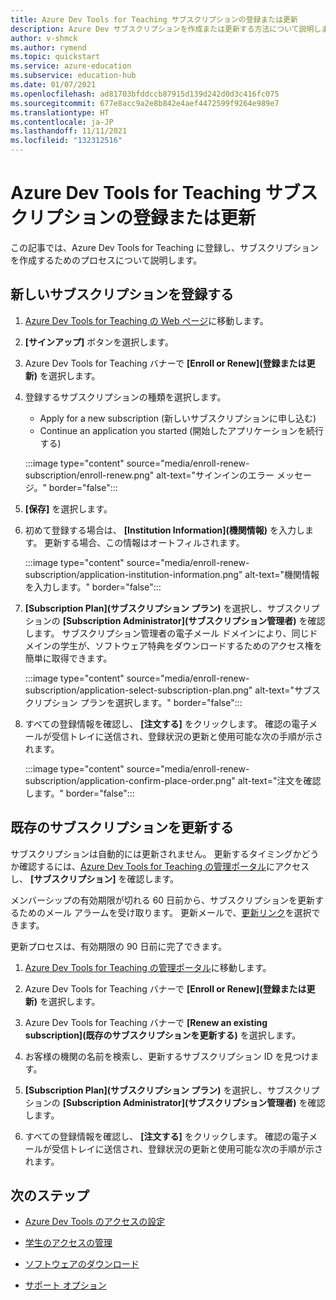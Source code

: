 ```yaml
---
title: Azure Dev Tools for Teaching サブスクリプションの登録または更新
description: Azure Dev サブスクリプションを作成または更新する方法について説明します。
author: v-shmck
ms.author: rymend
ms.topic: quickstart
ms.service: azure-education
ms.subservice: education-hub
ms.date: 01/07/2021
ms.openlocfilehash: ad81703bfddccb87915d139d242d0d3c416fc075
ms.sourcegitcommit: 677e8acc9a2e8b842e4aef4472599f9264e989e7
ms.translationtype: HT
ms.contentlocale: ja-JP
ms.lasthandoff: 11/11/2021
ms.locfileid: "132312516"
---
```

# <a name="enroll-or-renew-an-azure-dev-tools-for-teaching-subscription"></a>Azure Dev Tools for Teaching サブスクリプションの登録または更新

この記事では、Azure Dev Tools for Teaching に登録し、サブスクリプションを作成するためのプロセスについて説明します。

## <a name="enroll-a-new-subscription"></a>新しいサブスクリプションを登録する

1. [Azure Dev Tools for Teaching の Web ページ](https://azure.microsoft.com/education/institutions/)に移動します。
1. **[サインアップ]** ボタンを選択します。 
1. Azure Dev Tools for Teaching バナーで **[Enroll or Renew]\(登録または更新\)** を選択します。
1. 登録するサブスクリプションの種類を選択します。
    - Apply for a new subscription (新しいサブスクリプションに申し込む)
    - Continue an application you started (開始したアプリケーションを続行する)
 
    :::image type="content" source="media/enroll-renew-subscription/enroll-renew.png" alt-text="サインインのエラー メッセージ。" border="false":::

1. **[保存]** を選択します。

1. 初めて登録する場合は、 **[Institution Information]\(機関情報\)** を入力します。 更新する場合、この情報はオートフィルされます。

    :::image type="content" source="media/enroll-renew-subscription/application-institution-information.png" alt-text="機関情報を入力します。" border="false":::

1. **[Subscription Plan]\(サブスクリプション プラン\)** を選択し、サブスクリプションの **[Subscription Administrator]\(サブスクリプション管理者\)** を確認します。 サブスクリプション管理者の電子メール ドメインにより、同じドメインの学生が、ソフトウェア特典をダウンロードするためのアクセス権を簡単に取得できます。

    :::image type="content" source="media/enroll-renew-subscription/application-select-subscription-plan.png" alt-text="サブスクリプション プランを選択します。" border="false":::
    
1. すべての登録情報を確認し、 **[注文する]** をクリックします。 確認の電子メールが受信トレイに送信され、登録状況の更新と使用可能な次の手順が示されます。

    :::image type="content" source="media/enroll-renew-subscription/application-confirm-place-order.png" alt-text="注文を確認します。" border="false":::

## <a name="renew-an-existing-subscription"></a>既存のサブスクリプションを更新する

サブスクリプションは自動的には更新されません。 更新するタイミングかどうか確認するには、[Azure Dev Tools for Teaching の管理ポータル](https://portal.azureforeducation.microsoft.com/)にアクセスし、 **[サブスクリプション]** を確認します。

メンバーシップの有効期限が切れる 60 日前から、サブスクリプションを更新するためのメール アラームを受け取ります。 更新メールで、[更新リンク](https://portal.azureforeducation.microsoft.com/)を選択できます。

更新プロセスは、有効期限の 90 日前に完了できます。

1. [Azure Dev Tools for Teaching の管理ポータル](https://portal.azureforeducation.microsoft.com/)に移動します。

1. Azure Dev Tools for Teaching バナーで **[Enroll or Renew]\(登録または更新\)** を選択します。

1. Azure Dev Tools for Teaching バナーで **[Renew an existing subscription]\(既存のサブスクリプションを更新する\)** を選択します。

1. お客様の機関の名前を検索し、更新するサブスクリプション ID を見つけます。

1. **[Subscription Plan]\(サブスクリプション プラン\)** を選択し、サブスクリプションの **[Subscription Administrator]\(サブスクリプション管理者\)** を確認します。

1. すべての登録情報を確認し、 **[注文する]** をクリックします。 確認の電子メールが受信トレイに送信され、登録状況の更新と使用可能な次の手順が示されます。


## <a name="next-steps"></a>次のステップ

- [Azure Dev Tools のアクセスの設定](set-up-access.md)

- [学生のアクセスの管理](manage-students.md)

- [ソフトウェアのダウンロード](download-software.md)

- [サポート オプション](program-support.md)
